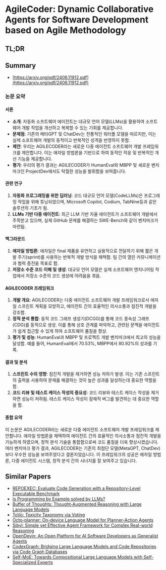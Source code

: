 # AgileCoder: Dynamic Collaborative Agents for Software Development based on Agile Methodology
## TL;DR
## Summary
- [https://arxiv.org/pdf/2406.11912.pdf](https://arxiv.org/pdf/2406.11912.pdf)

### 논문 요약

#### 서론
- **소개**: 자동화 소프트웨어 에이전트는 대규모 언어 모델(LLMs)을 활용하여 소프트웨어 개발 작업을 개선하고 복제할 수 있는 기회를 제공합니다. 
- **문제점**: 기존의 메타GPT 및 ChatDev는 전통적인 워터폴 모델을 따르지만, 이는 실제 소프트웨어 개발의 동적이고 반복적인 성격을 반영하지 못함.
- **제안**: 우리는 AGILECODER라는 새로운 다중 에이전트 소프트웨어 개발 프레임워크를 제안합니다. 이는 애자일 방법론을 기반으로 하여 동적인 적응 및 반복적인 개선 기능을 제공합니다.
- **평가**: 우리의 평가 결과는 AGILECODER가 HumanEval와 MBPP 및 새로운 벤치마크인 ProjectDev에서도 탁월한 성능을 발휘함을 보여줍니다.

#### 관련 연구
1. **자동화 프로그래밍을 위한 딥러닝**: 코드 대규모 언어 모델(CodeLLMs)은 프로그래밍 작업을 위해 튜닝되었으며, Microsoft Copilot, Codium, TabNine등과 같은 솔루션의 기초가 됨.
2. **LLMs 기반 다중 에이전트**: 최근 LLM 기반 자율 에이전트가 소프트웨어 개발에서 주목받고 있으며, 실제 GitHub 문제를 해결하는 SWE-Bench와 같이 벤치마크가 마련됨.

#### 백그라운드
1. **애자일 방법론**: 애자일은 final 제품을 유연하고 실용적으로 전달하기 위해 짧은 개발 주기(sprint)를 사용하는 반복적 개발 방식을 채택함. 팀 간의 열린 커뮤니케이션과 협력 증진을 목표로 함.
2. **저장소 수준 코드 이해 및 생성**: 대규모 언어 모델은 실제 소프트웨어 엔지니어링 작업에서 저장소 수준의 코드 생성에 어려움을 겪음.

#### AGILECODER 프레임워크
1. **개발 개요**: AGILECODER는 다중 에이전트 소프트웨어 개발 프레임워크로서 애자일 스프린트 계획을 모방하고, 에이전트 간의 효율적인 의사소통과 점진적 개발을 강조함.
2. **정적 분석 통합**: 동적 코드 그래프 생성기(DCGG)를 통해 코드 종속성 그래프(CDG)를 동적으로 생성. 이를 통해 상호 관계를 파악하고, 관련된 문맥을 에이전트가 쉽게 접근할 수 있게 하여 소프트웨어 품질을 향상.
3. **평가 및 성능**: HumanEval과 MBPP 및 프로젝트 개발 벤치마크에서 최고의 성능을 달성함. 예를 들어, HumanEval에서 70.53%, MBPP에서 80.92%의 성과를 기록.

#### 결과 및 분석
1. **스프린트 수의 영향**: 점진적 개발을 제거하면 성능 저하가 발생. 이는 기존 스프린트의 출력을 사용하여 문제를 해결하는 것이 높은 성과를 달성하는데 중요한 역할을 함.
2. **코드 리뷰 및 테스트 케이스 작성의 중요성**: 코드 리뷰와 테스트 케이스 작성을 제거하면 성능이 저하됨. 테스트 케이스 작성이 잠재적 버그를 발견하는 데 중요한 역할을 함.

#### 종합 요약
이 논문은 AGILECODER라는 새로운 다중 에이전트 소프트웨어 개발 프레임워크를 제안합니다. 애자일 방법론을 채택하여 에이전트 간의 효율적인 의사소통과 점진적 개발을 가능하게 하였으며, 정적 분석 기술을 통합함으로써 코드 품질을 더욱 향상시켰습니다. 여러 벤치마크 평가 결과, AGILECODER는 기존의 최첨단 모델(MetaGPT, ChatDev)보다 우수한 성능을 보여주었다고 결론지었습니다. 이 프레임워크의 성공은 애자일 방법론, 다중 에이전트 시스템, 정적 분석 간의 시너지를 잘 보여주고 있습니다.

## Similar Papers
- [REPOEXEC: Evaluate Code Generation with a Repository-Level Executable Benchmark](2406.11927.md)
- [Is Programming by Example solved by LLMs?](2406.08316.md)
- [Buffer of Thoughts: Thought-Augmented Reasoning with Large Language Models](2406.04271.md)
- [ToVo: Toxicity Taxonomy via Voting](2406.14835.md)
- [Octo-planner: On-device Language Model for Planner-Action Agents](2406.18082.md)
- [Sibyl: Simple yet Effective Agent Framework for Complex Real-world Reasoning](2407.10718.md)
- [OpenDevin: An Open Platform for AI Software Developers as Generalist Agents](2407.16741.md)
- [CodexGraph: Bridging Large Language Models and Code Repositories via Code Graph Databases](2408.03910.md)
- [Self-MoE: Towards Compositional Large Language Models with Self-Specialized Experts](2406.12034.md)
